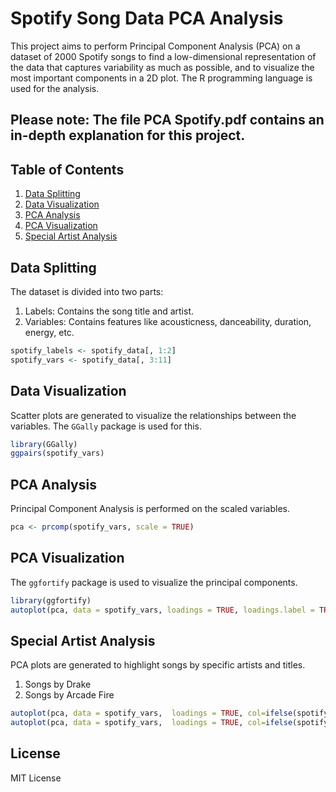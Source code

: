 # Spotify Song Data PCA Analysis


This project aims to perform Principal Component Analysis (PCA) on a dataset of 2000 Spotify songs to find a low-dimensional representation of the data that captures variability as much as possible, and to visualize the most important components in a 2D plot. The R programming language is used for the analysis.

## Please note: The file PCA Spotify.pdf contains an in-depth explanation for this project. 

## Table of Contents

1. [Data Splitting](#data-splitting)
2. [Data Visualization](#data-visualization)
3. [PCA Analysis](#pca-analysis)
4. [PCA Visualization](#pca-visualization)
5. [Special Artist Analysis](#special-artist-analysis)

## Data Splitting

The dataset is divided into two parts:

1. Labels: Contains the song title and artist.
2. Variables: Contains features like acousticness, danceability, duration, energy, etc.

```R
spotify_labels <- spotify_data[, 1:2]
spotify_vars <- spotify_data[, 3:11]
```

## Data Visualization

Scatter plots are generated to visualize the relationships between the variables. The `GGally` package is used for this.

```R
library(GGally)
ggpairs(spotify_vars)
```

## PCA Analysis

Principal Component Analysis is performed on the scaled variables.

```R
pca <- prcomp(spotify_vars, scale = TRUE)
```

## PCA Visualization

The `ggfortify` package is used to visualize the principal components.

```R
library(ggfortify)
autoplot(pca, data = spotify_vars, loadings = TRUE, loadings.label = TRUE)
```

## Special Artist Analysis

PCA plots are generated to highlight songs by specific artists and titles.

1. Songs by Drake
2. Songs by Arcade Fire


```R
autoplot(pca, data = spotify_vars,  loadings = TRUE, col=ifelse(spotify_labels$artist=="Drake","blue","transparent"),  loadings.label = TRUE)
autoplot(pca, data = spotify_vars,  loadings = TRUE, col=ifelse(spotify_labels$artist=="Arcade Fire","blue","transparent"),  loadings.label = TRUE)
```

## License

MIT License
